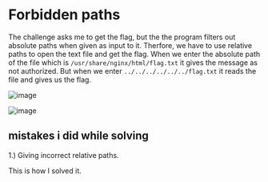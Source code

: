 # Forbidden paths
The challenge asks me to get the flag, but the the program filters out absolute paths when given as input to it. Therfore, we have to use relative paths to open the text file and get the flag.
When we enter the absolute path of the file which is `/usr/share/nginx/html/flag.txt` it gives the message as not authorized.
But when we enter `../../../../../../flag.txt` it reads the file and gives us the flag.

![image](https://github.com/user-attachments/assets/d68c3955-71f6-494f-9766-039e4eaf617d)

![image](https://github.com/user-attachments/assets/825a0289-55f5-4248-bf25-a5ea7e0f82a4)


## mistakes i did while solving
1.) Giving incorrect relative paths.


This is how I solved it.

